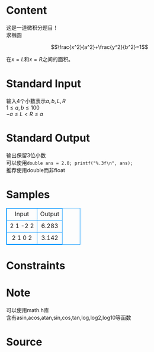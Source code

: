 
# Content

这是一道微积分题目！  
求椭圆

$$\frac{x^2}{a^2}+\frac{y^2}{b^2}=1$$

在$x=L$和$x=R$之间的面积。

# Standard Input

输入$4$个小数表示$a,b,L,R$  
$1\le a,b \le 100$  
$-a\le L < R \le a$

# Standard Output

输出保留3位小数  
可以使用`double ans = 2.0; printf("%.3f\n", ans);`  
推荐使用double而非float

# Samples

<style>
        table,table tr th, table tr td { border:1px solid #0094ff; }
        table { width: 200px; min-height: 25px; line-height: 25px; text-align: center; border-collapse: collapse;}   
    </style>
<table>
	<tr>
		<td>Input</td>
		<td>Output</td>
	</tr>
<tr><td>2 1 -2 2</td><td>6.283</td></tr><tr><td>2 1 0 2</td><td>3.142</td></tr></table>


# Constraints



# Note

可以使用math.h库  
含有asin,acos,atan,sin,cos,tan,log,log2,log10等函数

# Source


